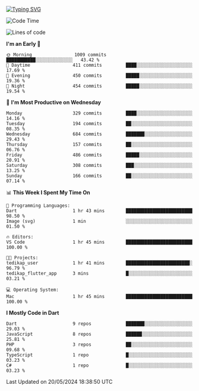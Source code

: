 
<a href="https://git.io/typing-svg"><img src="https://readme-typing-svg.demolab.com?font=Source+Code+Pro&pause=1000&random=false&width=435&lines=Hey+%F0%9F%A5%B6+iam+Yaskraz" alt="Typing SVG" /></a>
<!--START_SECTION:waka-->
![Code Time](http://img.shields.io/badge/Code%20Time-270%20hrs%2045%20mins-blue)

![Lines of code](https://img.shields.io/badge/From%20Hello%20World%20I%27ve%20Written-853.4%20thousand%20lines%20of%20code-blue)

**I'm an Early 🐤** 

```text
🌞 Morning                1009 commits        ███████████░░░░░░░░░░░░░░   43.42 % 
🌆 Daytime                411 commits         ████░░░░░░░░░░░░░░░░░░░░░   17.69 % 
🌃 Evening                450 commits         █████░░░░░░░░░░░░░░░░░░░░   19.36 % 
🌙 Night                  454 commits         █████░░░░░░░░░░░░░░░░░░░░   19.54 % 
```
📅 **I'm Most Productive on Wednesday** 

```text
Monday                   329 commits         ████░░░░░░░░░░░░░░░░░░░░░   14.16 % 
Tuesday                  194 commits         ██░░░░░░░░░░░░░░░░░░░░░░░   08.35 % 
Wednesday                684 commits         ███████░░░░░░░░░░░░░░░░░░   29.43 % 
Thursday                 157 commits         ██░░░░░░░░░░░░░░░░░░░░░░░   06.76 % 
Friday                   486 commits         █████░░░░░░░░░░░░░░░░░░░░   20.91 % 
Saturday                 308 commits         ███░░░░░░░░░░░░░░░░░░░░░░   13.25 % 
Sunday                   166 commits         ██░░░░░░░░░░░░░░░░░░░░░░░   07.14 % 
```


📊 **This Week I Spent My Time On** 

```text
💬 Programming Languages: 
Dart                     1 hr 43 mins        █████████████████████████   98.50 % 
Image (svg)              1 min               ░░░░░░░░░░░░░░░░░░░░░░░░░   01.50 % 

🔥 Editors: 
VS Code                  1 hr 45 mins        █████████████████████████   100.00 % 

🐱‍💻 Projects: 
tedikap_user             1 hr 41 mins        ████████████████████████░   96.79 % 
tedikap_flutter_app      3 mins              █░░░░░░░░░░░░░░░░░░░░░░░░   03.21 % 

💻 Operating System: 
Mac                      1 hr 45 mins        █████████████████████████   100.00 % 
```

**I Mostly Code in Dart** 

```text
Dart                     9 repos             ███████░░░░░░░░░░░░░░░░░░   29.03 % 
JavaScript               8 repos             ██████░░░░░░░░░░░░░░░░░░░   25.81 % 
PHP                      3 repos             ██░░░░░░░░░░░░░░░░░░░░░░░   09.68 % 
TypeScript               1 repo              █░░░░░░░░░░░░░░░░░░░░░░░░   03.23 % 
C#                       1 repo              █░░░░░░░░░░░░░░░░░░░░░░░░   03.23 % 
```




 Last Updated on 20/05/2024 18:38:50 UTC
<!--END_SECTION:waka-->
